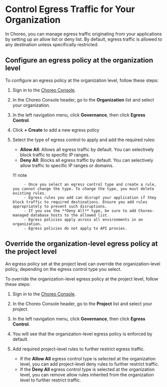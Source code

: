 # Control Egress Traffic for Your Organization

In Choreo, you can manage egress traffic originating from your applications by setting up an allow list or deny list. By default, egress traffic is allowed to any destination unless specifically restricted.

## Configure an egress policy at the organization level

To configure an egress policy at the organization level, follow these steps:

1.  Sign in to the [Choreo Console](https://console.choreo.dev/).
2.  In the Choreo Console header, go to the **Organization** list and select your organization.
3.  In the left navigation menu, click **Governance**, then click **Egress Control**.
4.  Click **+ Create** to add a new egress policy
5.  Select the type of egress control to apply and add the required rules:

    - **Allow All**: Allows all egress traffic by default. You can selectively block traffic to specific IP ranges.
    - **Deny All**: Blocks all egress traffic by default. You can selectively allow traffic to specific IP ranges or domains.

    !!! note

             - Once you select an egress control type and create a rule, you cannot change the type. To change the type, you must delete existing rules.
             - Egress rules you add can disrupt your application if they block traffic to required destinations. Ensure you add rules appropriately to prevent such disruptions.
             - If you use the **Deny All** type, be sure to add Choreo-managed database hosts to the allowed list.
             - Egress policies apply across all environments in an organization.
             - Egress policies do not apply to API proxies.


## Override the organization-level egress policy at the project level

An egress policy set at the project level can override the organization-level policy, depending on the egress control type you select.

To override the organization-level egress policy at the project level, follow these steps:

1. Sign in to the [Choreo Console](https://console.choreo.dev/).
2. In the Choreo Console header, go to the **Project** list and select your project.
3.  In the left navigation menu, click **Governance**, then click **Egress Control**.
4. You will see that the organization-level egress policy is enforced by default.
5. Add required project-level rules to further restrict egress traffic.

   - If the **Allow All** egress control type is selected at the organization level, you can add project-level deny rules to further restrict traffic.
   - If the **Deny All** egress control type is selected at the organization level, you can remove allow rules inherited from the organization level to further restrict traffic.

